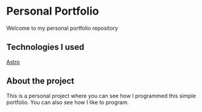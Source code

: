 # Personal Portfolio
Welcome to my personal portfolio repository

## Technologies I used
[Astro](https://astro.build/)

## About the project
This is a personal project where you can see how I programmed this simple portfolio. You can also see how I like to program.
